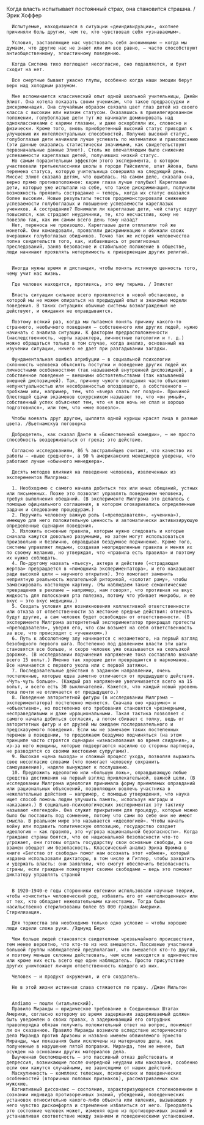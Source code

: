    Когда власть испытывает постоянный страх, она становится страшна. /Эрик Хоффер

      Испытуемые, находившиеся в ситуации «деиндивидуации», охотнее причиняли боль другим, чем те, кто чувствовал себя «узнаваемым».

      Условия, заставляющие нас чувствовать себя анонимными — когда мы думаем, что другие нас не знают или им все равно, — часто способствуют антиобщественному, эгоистичному поведению.

      Когда Система тихо поглощает несогласие, оно подавляется, и бунт сходит на нет.

      Все смертные бывают ужасно глупы, особенно когда наши эмоции берут верх над холодным разумом.

      Мне вспоминается классический опыт одной школьной учительницы, Джейн Элиот. Она хотела показать своим ученикам, что такое предрассудки и дискриминация. Она случайным образом связала цвет глаз детей из своего класса с высоким или низким статусом. Оказавшись в привилегированном положении, голубоглазые дети тут же начинали доминировать над одноклассниками с карими глазами, и даже оскорбляли их, словесно и физически. Кроме того, вновь приобретенный высокий статус приводил к улучшению их интеллектуальных способностей. Получив высокий статус, голубоглазые дети начинали лучше успевать по математике и правописанию (эти данные оказались статистически значимыми, как свидетельствуют первоначальные данные Элиот). Столь же впечатляющим было снижение успеваемости кареглазых детей, получивших низкий статус.
      Но самым поразительным эффектом этого эксперимента, в котором участвовали третьеклассники школы в городе Райсвилле, штат Айова, была перемена статуса, которую учительница совершила на следующий день. Миссис Элиот сказала детям, что ошиблась. На самом деле, сказала она, верно прямо противоположное: карие глаза лучше голубых! Кареглазые дети, которые уже испытали на себе, что такое дискриминация, получили возможность проявить сострадание — теперь, когда их статус оказался более высоким. Новые результаты тестов продемонстрировали снижение успеваемости голубоглазых и повышение успеваемости кареглазых учеников. А сострадание? Понимали ли кареглазые дети, чей статус вдруг повысился, как страдают неудачники, те, кто несчастлив, кому не повезло так, как им самим всего день тому назад?
      Нет, переноса не произошло. Кареглазые дети отплатили той же монетой. Они командовали, проявляли дискриминацию и обижали своих вчерашних голубоглазых обидчиков. Точно так же история человечества полна свидетельств того, как, избавившись от религиозных преследований, заняв безопасное и стабильное положение в обществе, люди начинают проявлять нетерпимость к приверженцам других религий.


      Иногда нужны время и дистанция, чтобы понять истинную ценность того, чему учит нас жизнь.

      Где человек находится, противясь, это ему тюрьма. / Эпиктет

      Власть ситуации сильнее всего проявляется в новой обстановке, в которой мы не можем опираться на предыдущий опыт и знакомые модели поведения. В таких ситуациях обычные системы вознаграждения не действуют, и ожидания не оправдываются.

      Поэтому всякий раз, когда мы пытаемся понять причину какого-то странного, необычного поведения — собственного или других людей, нужно начинать с анализа ситуации. К факторам предрасположенности (наследственность, черты характера, личностные патологии и т. д.) можно обращаться только в том случае, когда анализ, основанный на изучении ситуации, ничего не дает при разгадывании загадки.

      Фундаментальная ошибка атрибуции — в социальной психологии склонность человека объяснять поступки и поведение других людей их личностными особенностями (так называемой внутренней диспозицией), а собственное поведение — внешними обстоятельствами (так называемой внешней диспозицией). Так, причину чужого опоздания часто объясняют непунктуальностью или несобранностью опоздавшего, а собственного — пробками или, например, тем, что «вчера спать лег поздно». Причиной блестящей сдачи экзаменов сокурсником называют то, что «он умный», собственный успех объясняют тем, что «я всю ночь не спал и хорошо подготовился», или тем, что «мне повезло».

      Чтобы воевать друг другом, цыплята одной курицы красят лица в разные цвета. /Вьетнамскуа поговорка

      Добродетель, как сказал Данте в «Божественной комедии», — не просто способность воздерживаться от греха; это действие.

      Согласно исследованиям, 86 % австралийцев считают, что качество их работы — «выше среднего», а 90 % американских менеджеров уверены, что работают лучше «обычного менеджера».

      Десять методов влияния на поведение человека, извлеченных из эксперементов Милгрэма:

      1. Необходимо с самого начала добиться тех или иных обещаний, устных или письменных. Позже это позволит управлять поведением человека, требуя выполнения обещаний. (В эксперименте Милгрэма это делалось с помощью официального соглашения, в котором оговаривались определенные задачи и следование процедурам.)
      2. Поручить человеку важную роль («преподавателя», «ученика»), имеющую для него положительную ценность и автоматически активизирующую определенные сценарии поведения.
      3. Изложить основные правила, которым нужно следовать и которые сначала кажутся довольно разумными, но затем могут использоваться произвольно и безлично, оправдывая бездумное подчинение. Кроме того, системы управляют людьми, создавая неопределенные правила и меняя их по своему желанию, но утверждая, что «правила есть правила» и поэтому их нужно соблюдать.
      4. По-другому назвать «пьесу», актера и действие («страдающая жертва» превращается в «помощника экспериментатора», и его наказывают ради высокой цели — научного открытия). Это помогает заменить неприятную реальность желательной риторикой, «золотит раму», чтобы замаскировать настоящую картину. (Мы наблюдаем такие семантические превращения в рекламе — например, нам говорят, что противная на вкус жидкость для полоскания рта полезна, потому что убивает микробы, и ее вкус — это вкус медицины.)
      5. Создать условия для возникновения коллективной ответственности или отказа от ответственности за жестокие вредные действия: отвечать будут другие, а сам человек будет освобожден от ответственности. (В эксперименте Милгрэма авторитетный экспериментатор прекращал протесты «преподавателя», уверяя его, что сам возьмет на себя ответственность за все, что происходит с «учеником».)
      6. Путь к абсолютному злу начинается с незаметного, на первый взгляд безобидного первого шага. Постепенно под давлением власти эти шаги становятся все больше, и скоро человек уже оказывается на скользкой дорожке. (В исследовании подчинения напряжение тока составляло вначале всего 15 вольт.) Именно так хорошие дети превращаются в наркоманов. Все начинается с первого укола или с первой затяжки.
      7. Последовательные действия в заданном направлении, очень постепенные, которые едва заметно отличаются от предыдущего действия. «Чуть-чуть больше». (Каждый раз напряжение увеличивается всего на 15 вольт, и всего есть 30 выключателей. Кажется, что каждый новый уровень тока почти не отличается от предыдущего.)
      8. Поведение авторитетной фигуры (в исследовании Милгрэма — экспериментатора) постепенно меняется. Сначала оно «разумно» и «объективно», но постепенно его требования становятся чрезмерными, несправедливыми и даже иррациональными. Такая тактика позволяет с самого начала добиться согласия, а потом сбивает с толку, ведь от авторитетных фигур и от друзей мы ожидаем последовательного и предсказуемого поведения. Если мы не замечаем таких постепенных перемен в поведении, то продолжаем бездумно подчиняться (на этом принципе часто строятся сценарии «изнасилования во время свидания», и из-за него женщины, которые подвергаются насилию со стороны партнера, не разводятся со своими жестокими супругами).
      9. Высокая «цена выхода» и сложный процесс ухода, позволяя выражать свое несогласие словами (что помогает человеку сохранить самоуважение), наделе вынуждают к послушанию.
      10. Предложить идеологию или «большую ложь», оправдывающую любые средства достижения на первый взгляд привлекательной, важной цели. (В исследовании Милгрэма идеология принимала форму приемлемых оправданий или рациональных объяснений, позволяющих вовлечь участника в нежелательные действия — например, с помощью утверждения, что наука ищет способ помочь людям улучшить память, используя награды и наказания.) В социально-психологических экспериментах эту тактику называют «легендой». Она служит прикрытием для процедур, которые можно было бы поставить под сомнение, потому что сами по себе они не имеют смысла. В реальном мире это называется «идеологией». Чтобы начать войну или подавить политическую оппозицию, государство создает идеологию — как правило, это «угроза национальной безопасности». Когда граждане страны боятся, что ее национальной безопасности что-то угрожает, они готовы отдать государству свои основные свободы, а оно взамен обещает им безопасность. Классический анализ Эриха Фромма в книге «Бегство от свободы» помог нам осознать этот «обмен», который издавна использовали диктаторы, в том числе и Гитлер, чтобы захватить и удержать власть: они заявляли, что смогут обеспечить безопасность страны, если граждане пожертвуют своими свободами — ведь это поможет диктатору управлять страной


      В 1920–1940-е годы сторонники евгеники использовали научные теории, чтобы «очистить» человеческий род, избавить его от «неполноценных» или от тех, кто обладает нежелательными качествами. Тогда были насильственно стерилизованы более 65 000 граждан Америки. Стирилизация.

      Для торжества зла необходимо только одно условие — чтобы хорошие люди сидели сложа руки. /Эдмунд Берк

      Чем больше людей становятся свидетелями чрезвычайного происшествия, тем менее вероятно, что кто-то из них вмешается. Пассивные участники большой группы наблюдателей предполагают, что вмешается кто-то другой, и поэтому меньше склонны действовать, чем если находятся в одиночестве или кроме них есть всего еще один наблюдатель. Просто присутствие других уничтожает личную ответственность каждого из них.

      Человек — и продукт окружения, и его создатель.

      Не в этой жизни истинная слава стяжается по праву. /Джон Мильтон


      Andiamo — пошли (итальянский).
      Правило Миранды — юридическое требование в Соединенных Штатах Америки, согласно которому во время задержания задерживаемый должен быть уведомлен о своих правах, а задерживающий его сотрудник правопорядка обязан получить положительный ответ на вопрос, понимает ли он сказанное. Правило Миранды возникло вследствие исторического дела Миранда против Аризоны и названо именем обвиняемого Эрнесто Миранды, чьи показания были исключены из материалов дела, как полученные в нарушение пятой поправки. Миранда, тем не менее, был осужден на основании других материалов дела.
      Выученная беспомощность — это пассивный отказ действовать и депрессия, возникающие после очередной неудачи или наказания, особенно если они кажутся случайными, не зависящими от наших действий.
      Маскулинность — комплекс телесных, психических и поведенческих особенностей (вторичных половых признаков), рассматриваемых как мужские.
      Когнитивный диссонанс — состояние, характеризующееся столкновением в сознании индивида противоречивых знаний, убеждений, поведенческих установок относительно какого-либо объекта или явления, вызывающих у него чувство дискомфорта и стремление избавиться от него. Преодолеть это состояние человек может, изменяя одно из противоречивых знаний и устанавливая соответствие между знанием и поведенческими установками.
